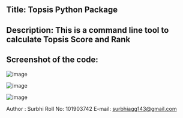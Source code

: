 ## Title: Topsis Python Package

## Description: This is a command line tool to calculate Topsis Score and Rank

## Screenshot of the code:
![image](https://user-images.githubusercontent.com/63094759/208639761-8ec583d2-1ad7-417b-ab2e-81f01c7dcf6f.png)

![image](https://user-images.githubusercontent.com/63094759/208639837-af3cd610-79c3-4b29-adb2-753bc1a2e9f4.png)

![image](https://user-images.githubusercontent.com/63094759/208639954-b238d7bd-cdd6-4496-8838-c5e7e477df41.png)


Author : Surbhi
Roll No: 101903742
E-mail: surbhiagg143@gmail.com
